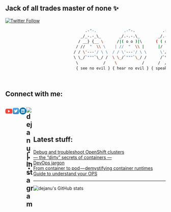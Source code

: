 <!--
**dejanu/dejanu** is a ✨ _special_ ✨ 👋
-->
## Jack of all trades master of none ✨

[![Twitter Follow](https://img.shields.io/twitter/follow/dejanualex?color=1DA1F2&logo=twitter&style=for-the-badge)](https://twitter.com/intent/follow?original_referer=https%3A%2F%2Fgithub.com%2Fdejanualex&screen_name=dejanualex)

```bash
                                   .-"-.            .-"-.            .-"-.                     .-"-.
                                 _/_-.-_\_        _/.-.-.\_        _/.-.-.\_                 _/.-.-.\_
                                / __} {__ \      /|( o o )|\      ( ( o o ) )               ( ( o o ) )
                               / //  "  \\ \    | //  "  \\ |      |/  "  \|                 |/  "  \|
                              / / \'---'/ \ \  / / \'---'/ \ \      \'/^\'/                   \ .-. /
                              \ \_/`"""`\_/ /  \ \_/`"""`\_/ /      /`\ /`\                   /`"""`\
                               \           /    \           /      /  /|\  \                 /       \
                               { see no evil } { hear no evil } { speak no evil }    { it works on my machine }                                                     

```
<br />

## Connect with me:


[<img align="left" alt="dejanu | YouTube" width="22px" src="yt.svg" />][youtube]
[<img align="left" alt="dejanu | Twitter" width="22px" src="twit.svg" />][twitter]
[<img align="left" alt="dejanu | LinkedIn" width="22px" src="lnk.svg" />][linkedin]
[<img align="left" alt="dejanu | Instagram" width="22px" src="sololearn.ico" />][sololearn]
<br />
---

<br />

## Latest stuff:
<!-- BLOG-POST-LIST:START -->
- [Debug and troubleshoot OpenShift clusters](https://faun.pub/debug-and-troubleshoot-openshift-clusters-85b50d6575ba?source=rss-29b02aa121d2------2)
- [— the “dirty” secrets of containers —](https://faun.pub/the-dirty-secrets-of-containers-1af11bd15e9d?source=rss-29b02aa121d2------2)
- [DevOps jargon](https://faun.pub/devops-jargon-7fd1f7e46fc6?source=rss-29b02aa121d2------2)
- [From container to pod — demystifying container runtimes](https://faun.pub/from-container-to-pod-demystifying-container-runtimes-a3fd03ee0601?source=rss-29b02aa121d2------2)
- [Guide to understand your OPS](https://faun.pub/guide-to-understanding-your-ops-89d642569c44?source=rss-29b02aa121d2------2)
<!-- BLOG-POST-LIST:END -->

---
![dejanu's GitHub stats](https://github-readme-stats.vercel.app/api?username=dejanu&show_icons=true&theme=onedark&hide=contribs,prs)


[twitter]: https://twitter.com/dejanualex
[linkedin]: https://linkedin.com/in/alexandru-dejanu-b28b3ba5/
[youtube]: https://www.youtube.com/channel/UCIH567CDkvt-aV7Hbs43XrA
[sololearn]: https://www.sololearn.com/profile/2194904




